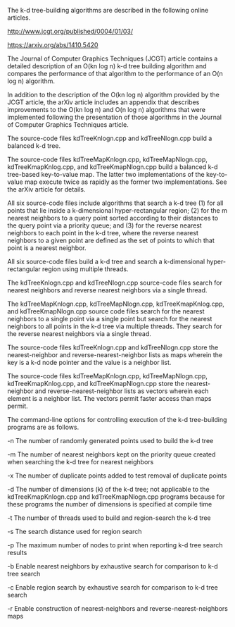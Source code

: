 The k-d tree-building algorithms are described in the following online articles.

http://www.jcgt.org/published/0004/01/03/

https://arxiv.org/abs/1410.5420

The Journal of Computer Graphics Techniques (JCGT) article contains a detailed description of an O(kn log n) k-d tree building algorithm and compares the performance of that algorithm to the performance of an O(n log n) algorithm.

In addition to the description of the O(kn log n) algorithm provided by the JCGT article, the arXiv article includes an appendix that describes improvements to the O(kn log n) and O(n log n) algorithms that were implemented following the presentation of those algorithms in the Journal of Computer Graphics Techniques article.

The source-code files kdTreeKnlogn.cpp and kdTreeNlogn.cpp build a balanced k-d tree.

The source-code files kdTreeMapKnlogn.cpp, kdTreeMapNlogn.cpp, kdTreeKmapKnlog.cpp, and kdTreeKmapNlogn.cpp build a balanced k-d tree-based key-to-value map. The latter two implementations of the key-to-value map execute twice as rapidly as the former two implementations. See the arXiv article for details.

All six source-code files include algorithms that search a k-d tree (1) for all points that lie inside a k-dimensional hyper-rectangular region; (2) for the m nearest neighbors to a query point sorted according to their distances to the query point via a priority queue; and (3) for the reverse nearest neighbors to each point in the k-d tree, where the reverse nearest neighbors to a given point are defined as the set of points to which that point is a nearest neighbor.

All six source-code files build a k-d tree and search a k-dimensional hyper-rectangular region using multiple threads.

The kdTreeKnlogn.cpp and kdTreeNlogn.cpp source-code files search for nearest neighbors and reverse nearest neighbors via a single thread.

The kdTreeMapKnlogn.cpp, kdTreeMapNlogn.cpp, kdTreeKmapKnlog.cpp, and kdTreeKmapNlogn.cpp source code files search for the nearest neighbors to a single point via a single point but search for the nearest neighbors to all points in the k-d tree via multiple threads. They search for the reverse nearest neighbors via a single thread.

The source-code files kdTreeKnlogn.cpp and kdTreeNlogn.cpp store the nearest-neighbor and reverse-nearest-neighbor lists as maps wherein the key is a k-d node pointer and the value is a neighbor list.

The source-code files kdTreeMapKnlogn.cpp, kdTreeMapNlogn.cpp, kdTreeKmapKnlog.cpp, and kdTreeKmapNlogn.cpp store the nearest-neighbor and reverse-nearest-neighbor lists as vectors wherein each element is a neighbor list. The vectors permit faster access than maps permit.

The command-line options for controlling execution of the k-d tree-building programs are as follows.

-n The number of randomly generated points used to build the k-d tree

-m The number of nearest neighbors kept on the priority queue created when searching the k-d tree for nearest neighbors

-x The number of duplicate points added to test removal of duplicate points

-d The number of dimensions (k) of the k-d tree; not applicable to the kdTreeKmapKnlogn.cpp and kdTreeKmapNlogn.cpp programs because for these programs the number of dimensions is specified at compile time

-t The number of threads used to build and region-search the k-d tree

-s The search distance used for region search

-p The maximum number of nodes to print when reporting k-d tree search results

-b Enable nearest neighbors by exhaustive search for comparison to k-d tree search

-c Enable region search by exhaustive search for comparison to k-d tree search

-r Enable construction of nearest-neighbors and reverse-nearest-neighbors maps
